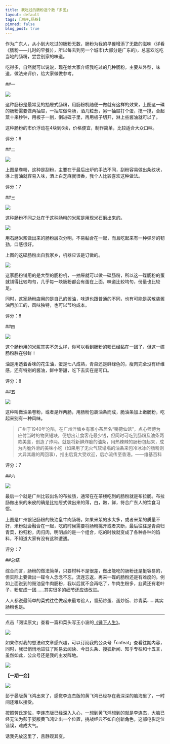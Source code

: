 ```yaml
---
title: 我吃过的肠粉逐个数「多图」
layout: default
tags: [测评,肠粉]
pinned: false
blog_post: true
---
```



作为广东人，从小到大吃过的肠粉无数，肠粉为我的早餐增添了无数的滋味（详看《肠粉——儿时的早餐》），所以每去到另一个城市(大部分是广东的)，总喜欢吃吃当地的肠粉，尝尝别家的味道。

吃得多，自然就可以说说，现在给大家介绍我吃过的几种肠粉，主要从外型，味道，做法来评价，给大家做做参考。


##一

![](http://cnfeat.qiniudn.com/P40728-093555.jpg)

这种肠粉是最常见的抽屉式肠粉，用肠粉机随便一做就有这样的效果，上图这一碟的肠粉需要做两抽屉，一抽屉做斋肠，洒几粒葱，另一抽屉打个蛋，搅一搅，合起蒸十来秒钟，用板子一刮，倒进碟子里，再用板子切开，淋上些酱油就可以了。

这种肠粉的市价浮动在4块到6块，价格便宜，制作简单，比较适合大众口味。

评分：6


##二

![](http://cnfeat.qiniudn.com/DSC_0068.jpg)

上图是卷粉，这种是刮粉，主要在于最后出炉的手法不同，刮粉容易做出条纹状，淋上酱油就容易入味，洒上白芝麻就很香，我个人比较喜欢这种做法。

评分：7

##三

![](http://cnfeat.qiniudn.com/DSC00433.JPG)

这种肠粉不同之处在于这种肠粉的米浆是用现米石磨出来的。

![](http://cnfeat.qiniudn.com/Image-2014-08-11-11-27-09.png)


用石磨米浆做出来的肠粉层次分明，不易黏合在一起，而且吃起来有一种弹牙的韧劲，口感很好。

上图的这碟肠粉出自我家乡，机器应该是订做的。

![](http://cnfeat.qiniudn.com/Image-2014-08-11-11-34-40.png)

这家肠粉铺用的是大型的肠粉机，一抽屉就可以做一碟肠粉，所以这一碟肠粉的蛋就铺得比较均匀，几乎每一块肠粉都会有蛋在上面，味道比较均匀，份量也比较足。

同时，这家肠粉店用的是自己的酱油，味道也跟普通的不同，也有可能是买散装酱油再加工的，风味独特，也可以节约成本。

评分：8


##四

![](http://cnfeat.qiniudn.com/IMGP1179.JPG)

这个肠粉用的米浆其实不怎么样，你可以看到肠粉的粉已经黏在一团了，但这一碟肠粉胜在够鲜！

油是用透着香味的花生油，蛋是七八成熟，青菜还是鲜绿色的，瘦肉完全没有纤维感，还有特别的酱油，鲜中带甜，吃下去实在是可口。

评分：8


##五

![](http://cnfeat.qiniudn.com/P40801-084518.jpg)

这种叫做油条卷粉，或者是炸两肠，用肠粉包裹油条而成，脆油条加上嫩肠粉，吃起来别有一种风味。

>广州于1940年沦陷，在广州泮塘乡有家小茶居名“嚼荷仙馆”，点心师傅为应付当时的物资短缺，便想出让食客花最少钱，但同时可吃到肠粉及油条两款美食，创造了炸两。就是将新鲜炸脆的油条，用热辣辣的肠粉包起来，成为内脆外滑的美味小吃（如果用了无火气软塌塌的油条来包冷冰冰的肠粉则大异其趣的两回事），推出后竟大受欢迎，后亦流传至香港。——维基百科

评分：7


##六

![](http://cnfeat.qiniudn.com/DSC09530.JPG)

最后一个就是广州比较出名的布拉肠，通常在在茶楼吃到的肠粉就是布拉肠。布拉肠做出来的米皮的确是比抽屉式做出来的薄，白，嫩，鲜，符合广东人的饮食习惯。

上图是广州银记肠粉的豉油皇牛肉肠粉。如果米浆的水太多，或者米浆的质量不好，米粉就会融合在一起，吃的时候需要将肠粉挑开或者夹断，最后往往是青菜归青菜，粉归粉，肉归肉，明明点的是一个组合，吃的时候就变成了各种各种的馅料，不知道大家有没有这种遭遇。

评分：7

##总结

综合而言，肠粉的做法简单，只要材料不是很差，做出能吃的肠粉还是挺容易的，但实际上要做出一碟令人念念不忘，流连忘返，再来一碟的肠粉还是有难度的。例如上面说到的豉油皇牛肉肠粉，我以后就不会再吃了，牛肉生粉多，韭黄还有老叶子，粉皮成一团……其实很多的细节还应该改进。

人人都说最简单的菜式往往做起来最考验人，番茄炒蛋、蛋炒饭、炒青菜……其实肠粉也是。


----

点击「阅读原文」查看一篇和菜头写王小波的[《锤下人生》](http://dajia.qq.com/blog/221369094505588)。

![](http://cnfeat.qiniudn.com/mHDSX.png)

如果你对我的想法和文章感兴趣，可以订阅我的公众号「cnfeat」查看往期内容，同时，我已悄悄地进驻了网易云阅读、今日头条、搜狐新闻、知乎专栏和十五言，虽然如此，公众号还是我的主发阵地。

![](http://cnfeat.qiniudn.com/signitrue-2014-07-11.png)


**【一期一会】**

![](http://cnfeat.qiniudn.com/Image-2014-08-11-21-09-26.png)


彭于晏版黄飞鸿出来了，感觉李连杰版的黄飞鸿已经存在我深深的脑海里了，一时间还难以接受。

按照劳氏定位，李连杰版已经深入入心，一想到黄飞鸿想到的就是李连杰，大脑已经无法为彭于晏版黄飞鸿让出一个位置，挑战经典不如自创新角色，这部电影定位错误，难成大气。

话我先放这里了，且静观其变。




